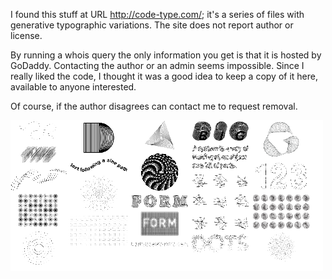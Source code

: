 I found this stuff at URL http://code-type.com/; it's a series of files with generative typographic variations. The site does not report author or license.

By running a whois query the only information you get is that it is hosted by GoDaddy. Contacting the author or an admin seems impossible. Since I really liked the code, I thought it was a good idea to keep a copy of it here, available to anyone interested. 

Of course, if the author disagrees can contact me to request removal.

![Previews](screenshot-code-type.com-2020.06.28-18_35_51.png)
